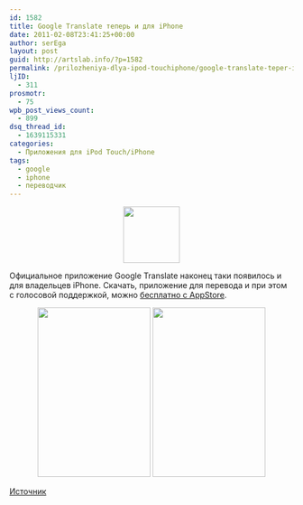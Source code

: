 ```yaml
---
id: 1582
title: Google Translate теперь и для iPhone
date: 2011-02-08T23:41:25+00:00
author: serEga
layout: post
guid: http://artslab.info/?p=1582
permalink: /prilozheniya-dlya-ipod-touchiphone/google-translate-teper-i-dlya-iphone/
ljID:
  - 311
prosmotr:
  - 75
wpb_post_views_count:
  - 899
dsq_thread_id:
  - 1639115331
categories:
  - Приложения для iPod Touch/iPhone
tags:
  - google
  - iphone
  - переводчик
---
```

<center>
  <a href="http://artslab.info/wp-content/uploads/google_translate.jpg"><img src="http://artslab.info/wp-content/uploads/google_translate-100x100.jpg" alt="" title="google_translate" width="100" height="100" class="alignnone size-thumbnail wp-image-1587" /></a>
</center>

Официальное приложение Google Translate наконец таки появилось и для владельцев iPhone. Скачать, приложение для перевода и при этом с голосовой поддержкой, можно [бесплатно с AppStore](http://itunes.apple.com/us/app/google-translate/id414706506?mt=8&ls=1).

<center>
  <a href="http://artslab.info/wp-content/uploads/listen2.png"><img src="http://artslab.info/wp-content/uploads/listen2-200x300.png" alt="" title="listen2" width="200" height="300" class="alignnone size-medium wp-image-1583" srcset="http://img.artslab.info/listen2-200x300.png 200w, http://img.artslab.info/listen2.png 267w" sizes="(max-width: 200px) 100vw, 200px" /></a> <a href="http://artslab.info/wp-content/uploads/listen1.png"><img src="http://artslab.info/wp-content/uploads/listen1-200x300.png" alt="" title="listen1" width="200" height="300" class="alignnone size-medium wp-image-1584" srcset="http://img.artslab.info/listen1-200x300.png 200w, http://img.artslab.info/listen1.png 267w" sizes="(max-width: 200px) 100vw, 200px" /></a>
</center>

[Источник](http://googleblog.blogspot.com/2011/02/introducing-google-translate-app-for.html)